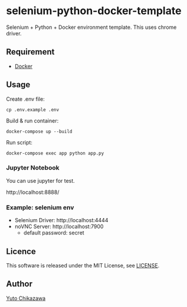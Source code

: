 # selenium-python-docker-template
Selenium + Python + Docker environment template.
This uses chrome driver.

## Requirement

- [Docker](https://www.docker.com/)

## Usage

Create .env file:

```shell
cp .env.example .env
```

Build & run container:

```shell
docker-compose up --build
```

Run script:

```shell
docker-compose exec app python app.py
```

### Jupyter Notebook

You can use jupyter for test.

http://localhost:8888/

### Example: selenium env

- Selenium Driver: http://localhost:4444
- noVNC Server: http://localhost:7900
  - default password: secret


## Licence

This software is released under the MIT License, see [LICENSE](https://github.com/Haru0517/python-docker-template/blob/master/LICENSE).

## Author

[Yuto Chikazawa](https://github.com/Haru0517)